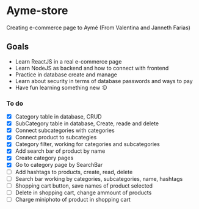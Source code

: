 # Ayme-store
Creating e-commerce page to Aymé (From Valentina and Janneth Farias)

## Goals
* Learn ReactJS in a real e-commerce page
* Learn NodeJS as backend and how to connect with frontend
* Practice in database create and manage
* Learn about security in terms of database passwords and ways to pay
* Have fun learning something new :D

### To do
- [x] Category table in database, CRUD
- [x] SubCategory table in database, Create, reade and delete
- [x] Connect subcategories with categories
- [x] Connect product to subcategies
- [x] Category filter, working for categories and subcategories
- [x] Add search bar of product by name
- [x] Create category pages
- [x] Go to category page by SearchBar
- [ ] Add hashtags to products, create, read, delete
- [ ] Search bar working by categories, subcategories, name, hashtags
- [ ] Shopping cart button, save names of product selected
- [ ] Delete in shopping cart, change ammount of products
- [ ] Charge miniphoto of product in shopping cart
